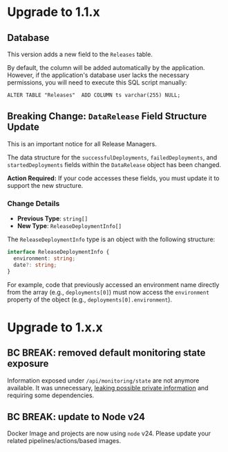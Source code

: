 # Upgrade to 1.1.x

## Database

This version adds a new field to the `Releases` table.

By default, the column will be added automatically by the application. However, if the application's database user lacks the necessary permissions, you will need to execute this SQL script manually:

```postgresql
ALTER TABLE "Releases"  ADD COLUMN ts varchar(255) NULL;
```

## Breaking Change: `DataRelease` Field Structure Update

This is an important notice for all Release Managers.

The data structure for the `successfulDeployments`, `failedDeployments`, and `startedDeployments` fields within the `DataRelease` object has been changed.

**Action Required:** If your code accesses these fields, you must update it to support the new structure.

### Change Details

- **Previous Type**: `string[]`
- **New Type**: `ReleaseDeploymentInfo[]`

The `ReleaseDeploymentInfo` type is an object with the following structure:

```typescript
interface ReleaseDeploymentInfo {
  environment: string;
  date?: string;
}
```

For example, code that previously accessed an environment name directly from the array (e.g., `deployments[0]`) must now access the `environment` property of the object (e.g., `deployments[0].environment`).

# Upgrade to 1.x.x

## BC BREAK: removed default monitoring state exposure

Information exposed under `/api/monitoring/state` are not anymore available. It was unnecessary, [leaking possible private information](https://github.com/ManoManoTech/homer/issues/89) and requiring some dependencies.

## BC BREAK: update to Node v24

Docker Image and projects are now using `node` v24. Please update your related pipelines/actions/based images.
